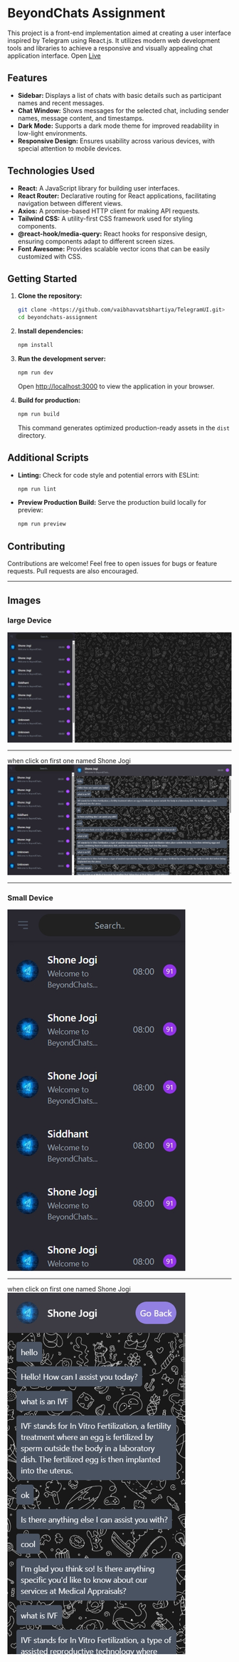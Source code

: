 
# BeyondChats Assignment

This project is a front-end implementation aimed at creating a user interface inspired by Telegram using React.js. It utilizes modern web development tools and libraries to achieve a responsive and visually appealing chat application interface.
Open [Live](https://stalwart-macaron-0d8b03.netlify.app/)

## Features

- **Sidebar:** Displays a list of chats with basic details such as participant names and recent messages.
- **Chat Window:** Shows messages for the selected chat, including sender names, message content, and timestamps.
- **Dark Mode:** Supports a dark mode theme for improved readability in low-light environments.
- **Responsive Design:** Ensures usability across various devices, with special attention to mobile devices.

## Technologies Used

- **React:** A JavaScript library for building user interfaces.
- **React Router:** Declarative routing for React applications, facilitating navigation between different views.
- **Axios:** A promise-based HTTP client for making API requests.
- **Tailwind CSS:** A utility-first CSS framework used for styling components.
- **@react-hook/media-query:** React hooks for responsive design, ensuring components adapt to different screen sizes.
- **Font Awesome:** Provides scalable vector icons that can be easily customized with CSS.

## Getting Started

1. **Clone the repository:**

   ```bash
   git clone <https://github.com/vaibhavvatsbhartiya/TelegramUI.git>
   cd beyondchats-assignment
   ```

2. **Install dependencies:**

   ```bash
   npm install
   ```

3. **Run the development server:**

   ```bash
   npm run dev
   ```

   Open [http://localhost:3000](http://localhost:3000) to view the application in your browser.
 
4. **Build for production:**

   ```bash
   npm run build
   ```

   This command generates optimized production-ready assets in the `dist` directory.

## Additional Scripts

- **Linting:** Check for code style and potential errors with ESLint:

  ```bash
  npm run lint
  ```

- **Preview Production Build:** Serve the production build locally for preview:

  ```bash
  npm run preview
  ```

## Contributing

Contributions are welcome! Feel free to open issues for bugs or feature requests. Pull requests are also encouraged.

---

## Images
### large Device
![1](/src/assets/image.png)

---
when click on first one named Shone Jogi 
![2](/src/assets/image-1.png)

---

### Small Device
![3](/src/assets/image-2.png)

---
when click on first one named Shone Jogi 
![4](/src/assets/image-3.png)
